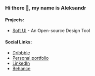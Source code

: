 ### Hi there 👋, my name is Aleksandr

#### Projects:
- [Soft UI](https://softui.io) - An Open-source Design Tool

#### Social Links:
- [Dribbble](https://dribbble.com/AleksandrShchilkin)  
- [Personal portfolio](https://shchilkin.design)
- [LinkedIn](https://www.linkedin.com/in/aleksandrshchilkin/)
- [Behance](https://www.behance.net/AleksandrShchilkin)


<!--
**CrazyRedKitten/crazyredkitten** is a ✨ _special_ ✨ repository because its `README.md` (this file) appears on your GitHub profile.

Here are some ideas to get you started:

- 🔭 I’m currently working on ...
- 🌱 I’m currently learning ...
- 👯 I’m looking to collaborate on ...
- 🤔 I’m looking for help with ...
- 💬 Ask me about ...
- 📫 How to reach me: ...
- 😄 Pronouns: ...
- ⚡ Fun fact: ...
-->
